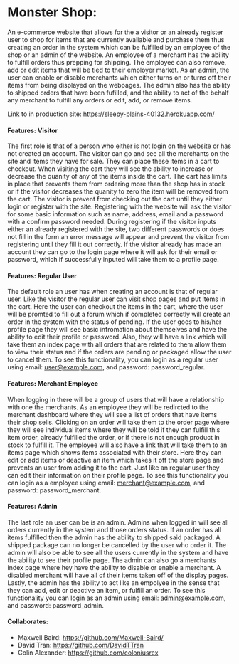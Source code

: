# Monster Shop:
An e-commerce website that allows for the a visitor or an already register user to shop for items that are currently available and purchase them thus creating an order in the system which can be fulfilled by an employee of the shop or an admin of the website. An employee of a merchant has the ability to fulfill orders thus prepping for shipping. The employee can also remove, add or edit items that will be tied to their employer market. As an admin, the user can enable or disable merchants which either turns on or turns off their items from being displayed on the webpages. The admin also has the ability to shipped orders that have been fufilled, and the ability to act of the behalf any merchant to fulfill any orders or edit, add, or remove items.

Link to in production site: https://sleepy-plains-40132.herokuapp.com/

#### Features: Visitor
The first role is that of a person who either is not login on the website or has not created an account. The visitor can go and see all the merchants on the site and items they have for sale. They can place these items in a cart to checkout. When visiting the cart they will see the ability to increase or decrease the quanity of any of the items inside the cart. The cart has limits in place that prevents them from ordering more than the shop has in stock or if the visitor decreases the quanity to zero the item will be removed from the cart. The visitor is prevent from checking out the cart until they either login or register with the site. Registering with the website will ask the visitor for some basic information such as name, address, email and a password with a confirm password needed. During registering if the visitor inputs either an already registered with the site, two different passwords or does not fill in the form an error message will appear and prevent the visitor from registering until they fill it out correctly. If the visitor already has made an account they can go to the login page where it will ask for their email or password, which if successfully inputed will take them to a profile page.

#### Features: Regular User
The default role an user has when creating an account is that of regular user. Like the visitor the regular user can visit shop pages and put items in the cart. Here the user can checkout the items in the cart, where the user will be promted to fill out a forum which if completed correctly will create an order in the system with the status of pending. If the user goes to his/her profile page they will see basic infromation about themselves and have the ability to edit their profile or password. Also, they will have a link which will take them an index page with all orders that are related to them allow them to view their status and if the orders are pending or packaged allow the user to cancel them. To see this functionality, you can login as a regular user using email: user@example.com, and password: password_regular.


#### Features: Merchant Employee
When logging in there will be a group of users that will have a relationship with one the merchants. As an employee they will be redircted to the merchant dashboard where they will see a list of orders that have items their shop sells. Clicking on an order will take them to the order page where they will see individual items where they will be told if they can fulfill this item order, already fulfilled the order, or if there is not enough product in stock to fulfill it. The employee will also have a link that will take them to an items page which shows items associated with their store. Here they can edit or add items or deactive an item which takes it off the store page and prevents an user from adding it to the cart. Just like an regular user they can edit their information on their profile page. To see this functionality you can login as a employee using email: merchant@example.com, and password: password_merchant.

#### Features: Admin
The last role an user can be is an admin. Admins when logged in will see all orders currently in the system and those orders status. If an order has all items fulfilled then the admin has the ability to shipped said packaged. A shipped package can no longer be cancelled by the user who order it. The admin will also be able to see all the users currently in the system and have the ability to see their profile page. The admin can also go a merchants index page where hey have the ability to disable or enable a merchant. A disabled merchant will have all of their items taken off of the display pages. Lastly, the admin has the ability to act like an empolyee in the sense that they can add, edit or deactive an item, or fulfill an order. To see this functionality you can login as an admin using email: admin@example.com, and password: password_admin.

#### Collaborates:
* Maxwell Baird: https://github.com/Maxwell-Baird/
* David Tran: https://github.com/DavidTTran
* Colin Alexander: https://github.com/coloniusrex
